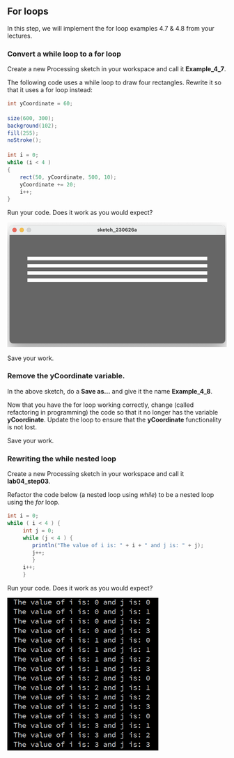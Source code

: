 ## For loops

In this step, we will implement the for loop examples 4.7 & 4.8 from your lectures.


### Convert a while loop to a for loop

Create a new Processing sketch in your workspace and call it **Example\_4\_7**.

The following code uses a while loop to draw four rectangles.  Rewrite it so that it uses a for loop instead:

~~~java
int yCoordinate = 60;

size(600, 300);
background(102);
fill(255);
noStroke();

int i = 0;
while (i < 4 ) 
{
    rect(50, yCoordinate, 500, 10);
    yCoordinate += 20;
    i++;
}
~~~

Run your code.  Does it work as you would expect?

![Expected output](./img/04.png)

Save your work. 


### Remove the **yCoordinate** variable.

In the above sketch, do a **Save as...** and give it the name **Example\_4\_8**. 

Now that you have the for loop working correctly, change (called refactoring in programming) the code so that it no longer has the variable **yCoordinate**.  Update the  loop to ensure that the **yCoordinate** functionality is not lost. 

Save your work.


### Rewriting the while nested loop

Create a new Processing sketch in your workspace and call it **lab04_step03**.

Refactor the code below (a nested loop using *while*) to be a nested loop using the *for* loop.

~~~java
int i = 0;
while ( i < 4 ) {
	 int j = 0;
     while (j < 4 ) {
        println("The value of i is: " + i + " and j is: " + j);
        j++;
        }
     i++;
     }
~~~

Run your code.  Does it work as you would expect?

![Expected output](./img/05.png)